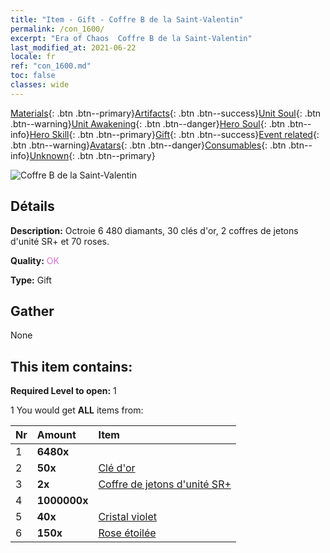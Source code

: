 ```yaml
---
title: "Item - Gift - Coffre B de la Saint-Valentin"
permalink: /con_1600/
excerpt: "Era of Chaos  Coffre B de la Saint-Valentin"
last_modified_at: 2021-06-22
locale: fr
ref: "con_1600.md"
toc: false
classes: wide
---
```

 [Materials](/ItemsFR/){: .btn .btn--primary}[Artifacts](/ItemsFR/Artifacts/){: .btn .btn--success}[Unit Soul](/ItemsFR/UnitSoul/){: .btn .btn--warning}[Unit Awakening](/ItemsFR/UnitAwakening/){: .btn .btn--danger}[Hero Soul](/ItemsFR/HeroSoul/){: .btn .btn--info}[Hero Skill](/ItemsFR/HeroSkill/){: .btn .btn--primary}[Gift](/ItemsFR/Gift/){: .btn .btn--success}[Event related](/ItemsFR/Events/){: .btn .btn--warning}[Avatars](/ItemsFR/Avatars/){: .btn .btn--danger}[Consumables](/ItemsFR/Consumables/){: .btn .btn--info}[Unknown](/ItemsFR/Unknown/){: .btn .btn--primary}

 ![Coffre B de la Saint-Valentin](/images/t/i_907207.png)

## Détails
 **Description:** Octroie 6 480 diamants, 30 clés d'or, 2 coffres de jetons d'unité SR+ et 70 roses.

 **Quality:** <span style="color: #DA70D6">OK</span>

 **Type:** Gift

## Gather

  None

## This item contains:

 **Required Level to open:** 1

 1 You would get **ALL** items  from:

  | Nr | Amount |     Item    |
  |:---|:-------|:------------|
  | 1 |  **6480x** | <i class="fas fa-gem"/> |  | 
  | 2 |  **50x** | [Clé d'or](/ItemsFR/con_783/) |  | 
  | 3 |  **2x** | [Coffre de jetons d'unité SR+](/ItemsFR/con_1598/) |  | 
  | 4 |  **1000000x** | <i class="fas fa-coins"/> |  | 
  | 5 |  **40x** | [Cristal violet](/ItemsFR/con_720/) |  | 
  | 6 |  **150x** | [Rose étoilée](/ItemsFR/con_812/) |  | 
